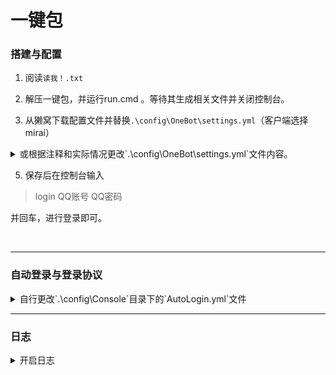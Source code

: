 # 一键包

### 搭建与配置

1) 阅读`读我！.txt`

2) 解压一键包，并运行run.cmd 。等待其生成相关文件并关闭控制台。

3) 从獭窝下载配置文件并替换`.\config\OneBot\settings.yml`（客户端选择mirai）

<details><summary>或根据注释和实际情况更改`.\config\OneBot\settings.yml`文件内容。</summary>


```yaml
# 本文件只测试了主窝 食材村(笔窝) 风窝 鸡窝，其他窝不一定适用，请自行尝试
# 图片、语音下载代理设置
proxy: ''
bots: 
  # 要进行配置的QQ号
  1234567890: 
    # 是否缓存所有收到的图片
    cacheImage: true
    # 是否缓存所有收到的语音
    cacheRecord: true
    heartbeat: 
      # 是否发送心跳包
      enable: true
      # 心跳包发送间隔，单位ms
      interval: 1500
    http: 
      enable: false
      host: 0.0.0.0
      port: 5700
      accessToken: ''
      # 事件及数据上报URL,即塔塔露提供的url
      postUrl: ''
      postMessageFormat: string
      secret: ''
    ws_reverse: 
      # 可选，是否启用反向客户端,即是否启用獭獭
      - enable: true
        postMessageFormat: string
        # 主窝 xn--v9x.net
        # 食材村（笔窝）bot.pencilss.top
        # 风窝 temp.dead-war.cn
        # 鸡窝 tata.guomie.club
        reverseHost: 
        # 主窝、食材村(笔窝)和鸡窝填80，风窝填8002
        reversePort: 
        # 访问口令，獭窝申请的时候的token
        accessToken: 
        reversePath: /ws
        reverseApiPath: /api
        reverseEventPath: /event
        useUniversal: true
        useTLS: false
        reconnectInterval: 3000
      # 可选，是否启用反向客户端2，可用于配置nonebot/hoshinobot等
      - enable: false
        postMessageFormat: string
        reverseHost: 127.0.0.1
        reversePort: 8080
        accessToken: reversePath
        reversePath: /ws
        reverseApiPath: /api
        reverseEventPath: /event
        useUniversal: true
        useTLS: false
        reconnectInterval: 3000
    ws: 
      # 可选，是否启用正向客户端
      enable: false
      postMessageFormat: string
      wsHost: 0.0.0.0
      wsPort: 6700
      accessToken: ''

```

</details>

5)  保存后在控制台输入

>login QQ账号 QQ密码

并回车，进行登录即可。  

​      

---

### 自动登录与登录协议

<details><summary>自行更改`.\config\Console`目录下的`AutoLogin.yml`文件</summary>


```yaml
accounts: 
  - # 账号, 现只支持 QQ 数字账号
    account: 123456
    password: 
      # 密码种类, 可选 PLAIN 或 MD5
      kind: PLAIN
      # 密码内容, PLAIN 时为密码文本, MD5 时为 16 进制
      value: pwd
    # 账号配置. 可用配置列表 (注意大小写):
    # "protocol": "ANDROID_PHONE" / "ANDROID_PAD" / "ANDROID_WATCH"
    configuration: 
      protocol: ANDROID_PHONE
```

</details>

---

### 日志

<details><summary>开启日志</summary>


新版`console`内置了简单修改日志打印等级的配置, 因此弃用自定义`Logger`

- `OneBot`配置项中`debug`项作废, 修改此项不会产生任何作用
- 开启Debug打印的配置请修改`console`本身的配置, 位于`config/Console/Logger.yml`
  - 可将`defaultPriority: INFO`修改为`defaultPriority: DEBUG`或以上开启所有**mirai及所有插件**的Debug日志输出
  - **或在`loggers`项下新增`OneBot: DEBUG`或以上单独开启本插件的Debug日志输出**

</details>

